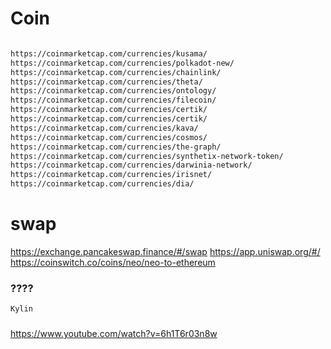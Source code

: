 # Coin

```bash

https://coinmarketcap.com/currencies/kusama/
https://coinmarketcap.com/currencies/polkadot-new/
https://coinmarketcap.com/currencies/chainlink/
https://coinmarketcap.com/currencies/theta/
https://coinmarketcap.com/currencies/ontology/
https://coinmarketcap.com/currencies/filecoin/
https://coinmarketcap.com/currencies/certik/
https://coinmarketcap.com/currencies/certik/
https://coinmarketcap.com/currencies/kava/
https://coinmarketcap.com/currencies/cosmos/
https://coinmarketcap.com/currencies/the-graph/
https://coinmarketcap.com/currencies/synthetix-network-token/
https://coinmarketcap.com/currencies/darwinia-network/
https://coinmarketcap.com/currencies/irisnet/
https://coinmarketcap.com/currencies/dia/
```

# swap 

https://exchange.pancakeswap.finance/#/swap
https://app.uniswap.org/#/
https://coinswitch.co/coins/neo/neo-to-ethereum

### ????

```bash
Kylin
```

### 

https://www.youtube.com/watch?v=6h1T6r03n8w
